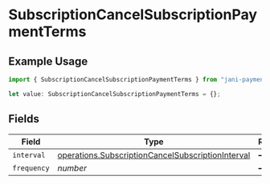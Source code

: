 # SubscriptionCancelSubscriptionPaymentTerms

## Example Usage

```typescript
import { SubscriptionCancelSubscriptionPaymentTerms } from "jani-payments/models/operations";

let value: SubscriptionCancelSubscriptionPaymentTerms = {};
```

## Fields

| Field                                                                                                                  | Type                                                                                                                   | Required                                                                                                               | Description                                                                                                            |
| ---------------------------------------------------------------------------------------------------------------------- | ---------------------------------------------------------------------------------------------------------------------- | ---------------------------------------------------------------------------------------------------------------------- | ---------------------------------------------------------------------------------------------------------------------- |
| `interval`                                                                                                             | [operations.SubscriptionCancelSubscriptionInterval](../../models/operations/subscriptioncancelsubscriptioninterval.md) | :heavy_minus_sign:                                                                                                     | N/A                                                                                                                    |
| `frequency`                                                                                                            | *number*                                                                                                               | :heavy_minus_sign:                                                                                                     | N/A                                                                                                                    |
